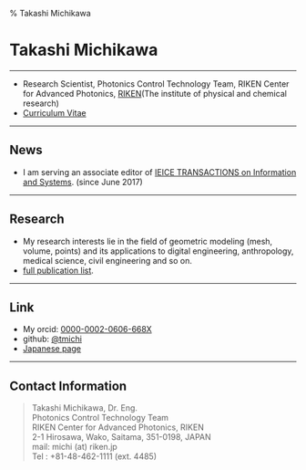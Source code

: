 % Takashi Michikawa  
# Takashi Michikawa
----
 - Research Scientist, Photonics Control Technology Team, RIKEN Center for Advanced Photonics, [RIKEN](http://riken.jp/)(The institute of physical and chemical research)
 - [Curriculum Vitae](profile.html)
----

## News
 - I am serving an associate editor of [IEICE TRANSACTIONS on Information and Systems](https://search.ieice.org/bin/index.php?category=D&lang=E&curr=1). (since June 2017)

----
## Research

- My research interests lie in the field of geometric modeling (mesh, volume, points) and its applications to digital engineering, anthropology, medical science, civil engineering and so on.
- [full publication list](publication.html).

----
## Link
 - My orcid: [0000-0002-0606-668X](orcid.org/0000-0002-0606-668X)  
 - github: [@tmichi](https://github.com/tmichi)
 - [Japanese page](index.ja.html)

----
## Contact Information  
 > Takashi Michikawa, Dr. Eng.  
 > Photonics Control Technology Team  
 > RIKEN Center for Advanced Photonics, RIKEN  
 > 2-1 Hirosawa, Wako, Saitama, 351-0198, JAPAN    
 > mail:  michi (at) riken.jp   
 > Tel : +81-48-462-1111 (ext. 4485)
